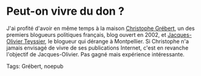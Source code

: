 # Peut-on vivre du don ?



J'ai profité d'avoir en même temps à la maison [Christophe Grébert](http://www.monputeaux.com/), un des premiers blogueurs politiques français, blog ouvert en 2002, et [Jacques-Olivier Teyssier](http://www.montpellier-journal.fr/), le blogueur qui dérange à Montpellier. Si Christophe n'a jamais envisagé de vivre de ses publications Internet, c'est en revanche l'objectif de Jacques-Olivier. Pas gagné mais expérience intéressante.

Tags: Grébert, noepub